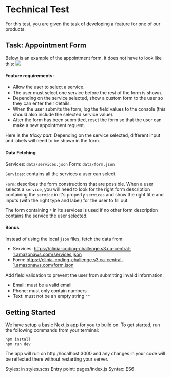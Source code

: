# Technical Test

For this test, you are given the task of developing a feature for one of our products.

## Task: Appointment Form
Below is an example of the appointment form, it does not have to look like this:
![](https://user-images.githubusercontent.com/31007761/114183240-761c6c00-9911-11eb-8b9a-fc7b3b8ca04b.png)

#### Feature requirements:
- Allow the user to select a service.
- The user must select one service before the rest of the form is shown.
- Depending on the service selected, show a custom form to the user so they can enter their details.
- When the user submits the form, log the field values to the console (this should also include the selected service value).
- After the form has been submitted, reset the form so that the user can make a new appointment request.

Here is the *tricky part*. Depending on the service selected, different input and labels will need to be shown in the form.

#### Data Fetching

Services: `data/services.json` 
Form: `data/form.json`

`Services`: contains all the services a user can select.

`Form`: describes the form constructions that are possible. When a user selects a `service`, you will need to look for the right form description containing the `service` in it's property `services` and show the right title and inputs (with the right type and label) for the user to fill out.

The form containing `*` in its services is used if no other form description contains the service the user selected.

#### Bonus
Instead of using the local `json` files, fetch the data from:
- Services: https://clinia-coding-challenge.s3.ca-central-1.amazonaws.com/services.json
- Form: https://clinia-coding-challenge.s3.ca-central-1.amazonaws.com/form.json

Add field validation to prevent the user from submitting invalid information:
- Email: must be a valid email 
- Phone: must only contain numbers
- Text: must not be an empty string `""`

## Getting Started
We have setup a basic Next.js app for you to build on. To get started, run the following commands from your terminal:

```
npm install
npm run dev
```

The app will run on http://localhost:3000 and any changes in your code will be reflected there without restarting your server.

Styles: in styles.scss
Entry point: pages/index.js
Syntax: ES6
